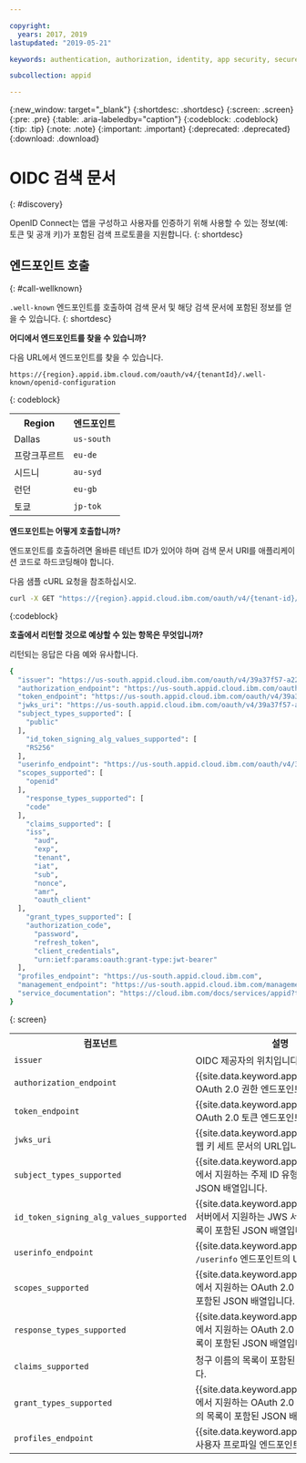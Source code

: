 ```yaml
---

copyright:
  years: 2017, 2019
lastupdated: "2019-05-21"

keywords: authentication, authorization, identity, app security, secure, discovery endpoint, oidc, public keys, tokens, well known endpoint

subcollection: appid

---
```


{:new_window: target="_blank"}
{:shortdesc: .shortdesc}
{:screen: .screen}
{:pre: .pre}
{:table: .aria-labeledby="caption"}
{:codeblock: .codeblock}
{:tip: .tip}
{:note: .note}
{:important: .important}
{:deprecated: .deprecated}
{:download: .download}


# OIDC 검색 문서
{: #discovery}

OpenID Connect는 앱을 구성하고 사용자를 인증하기 위해 사용할 수 있는 정보(예: 토큰 및 공개 키)가 포함된 검색 프로토콜을 지원합니다.
{: shortdesc}


## 엔드포인트 호출
{: #call-wellknown}

`.well-known` 엔드포인트를 호출하여 검색 문서 및 해당 검색 문서에 포함된 정보를 얻을 수 있습니다.
{: shortdesc}


**어디에서 엔드포인트를 찾을 수 있습니까?**

다음 URL에서 엔드포인트를 찾을 수 있습니다.

```
https://{region}.appid.ibm.cloud.com/oauth/v4/{tenantId}/.well-known/openid-configuration
```
{: codeblock}

<table>
  <tr>
    <th>Region</th>
    <th>엔드포인트</th>
  </tr>
  <tr>
    <td>Dallas</td>
    <td><code>us-south</code></td>
  </tr>
  <tr>
    <td>프랑크푸르트</td>
    <td><code>eu-de</code></td>
  </tr>
  <tr>
    <td>시드니</td>
    <td><code>au-syd</code></td>
  </tr>
  <tr>
    <td>런던</td>
    <td><code>eu-gb</code></td>
  </tr>
  <tr>
    <td>토쿄</td>
    <td><code>jp-tok</code></td>
  </tr>
</table>



**엔드포인트는 어떻게 호출합니까?**

엔드포인트를 호출하려면 올바른 테넌트 ID가 있어야 하며 검색 문서 URI를 애플리케이션 코드로 하드코딩해야 합니다.

다음 샘플 cURL 요청을 참조하십시오.

```bash
curl -X GET "https://{region}.appid.cloud.ibm.com/oauth/v4/{tenant-id}/.well-known/openid-configuration" -H "accept: application/json"
```
{:codeblock}

**호출에서 리턴할 것으로 예상할 수 있는 항목은 무엇입니까?**

리턴되는 응답은 다음 예와 유사합니다.

```bash
{
  "issuer": "https://us-south.appid.cloud.ibm.com/oauth/v4/39a37f57-a227-4bfe-a044-93b6e6060b61",
  "authorization_endpoint": "https://us-south.appid.cloud.ibm.com/oauth/v4/39a37f57-a227-4bfe-a044-93b6e6060b61/authorization",
  "token_endpoint": "https://us-south.appid.cloud.ibm.com/oauth/v4/39a37f57-a227-4bfe-a044-93b6e6060b61/token",
  "jwks_uri": "https://us-south.appid.cloud.ibm.com/oauth/v4/39a37f57-a227-4bfe-a044-93b6e6060b61/publickeys",
  "subject_types_supported": [
    "public"
  ],
    "id_token_signing_alg_values_supported": [
    "RS256"
  ],
  "userinfo_endpoint": "https://us-south.appid.cloud.ibm.com/oauth/v4/39a37f57-a227-4bfe-a044-93b6e6060b61/userinfo",
  "scopes_supported": [
    "openid"
  ],
    "response_types_supported": [
    "code"
  ],
    "claims_supported": [
    "iss",
      "aud",
      "exp",
      "tenant",
      "iat",
      "sub",
      "nonce",
      "amr",
      "oauth_client"
  ],
    "grant_types_supported": [
    "authorization_code",
      "password",
      "refresh_token",
      "client_credentials",
      "urn:ietf:params:oauth:grant-type:jwt-bearer"
  ],
  "profiles_endpoint": "https://us-south.appid.cloud.ibm.com",
  "management_endpoint": "https://us-south.appid.cloud.ibm.com/management/v4/39a37f57-a227-4bfe-a044-93b6e6060b61",
  "service_documentation": "https://cloud.ibm.com/docs/services/appid?topic=appid-getting-started#getting-started"
}
```
{: screen}

<table>
  <tr>
    <th> 컴포넌트 </th>
    <th> 설명 </th>
  </tr>
  <tr>
  <td><code>issuer</code></td>
  <td>OIDC 제공자의 위치입니다.</td>
  </tr>
  <tr>
    <td><code>authorization_endpoint</code></td>
    <td>{{site.data.keyword.appid_short_notm}} OAuth 2.0 권한 엔드포인트의 URL입니다.</td>
  </tr>
  <tr>
    <td><code>token_endpoint</code></td>
    <td>{{site.data.keyword.appid_short_notm}} OAuth 2.0 토큰 엔드포인트의 URL입니다.</td>
  </tr>
  <tr>
    <td><code>jwks_uri</code></td>
    <td>{{site.data.keyword.appid_short_notm}} 웹 키 세트 문서의 URL입니다.</td>
  </tr>
  <tr>
    <td><code>subject_types_supported</code></td>
    <td>{{site.data.keyword.appid_short_notm}}에서 지원하는 주제 ID 유형의 목록이 포함된 JSON 배열입니다.</td>
  </tr>
  <tr>
    <td><code>id_token_signing_alg_values_supported</code></td>
    <td>{{site.data.keyword.appid_short_notm}} 서버에서 지원하는 JWS 서명 알고리즘의 목록이 포함된 JSON 배열입니다.</td>
  </tr>
  <tr>
    <td><code>userinfo_endpoint</code></td>
    <td>{{site.data.keyword.appid_short_notm}} <code>/userinfo</code> 엔드포인트의 URL입니다.</td>
  </tr>
  <tr>
    <td><code>scopes_supported</code></td>
    <td>{{site.data.keyword.appid_short_notm}}에서 지원하는 OAuth 2.0 범위 값의 목록이 포함된 JSON 배열입니다.</td>
  </tr>
  <tr>
    <td><code>response_types_supported</code></td>
    <td>{{site.data.keyword.appid_short_notm}}에서 지원하는 OAuth 2.0 응답 유형 값의 목록이 포함된 JSON 배열입니다.</td>
  </tr>
  <tr>
    <td><code>claims_supported</code></td>
    <td>청구 이름의 목록이 포함된 JSON 배열입니다.</td>
  </tr>
  <tr>
    <td><code>grant_types_supported</code></td>
    <td>{{site.data.keyword.appid_short_notm}}에서 지원하는 OAuth 2.0 권한 부여 유형 값의 목록이 포함된 JSON 배열입니다.</td>
  </tr>
  <tr>
    <td><code>profiles_endpoint</code></td>
    <td>{{site.data.keyword.appid_short_notm}} 사용자 프로파일 엔드포인트의 URL입니다.</td>
  </tr>
</table>


